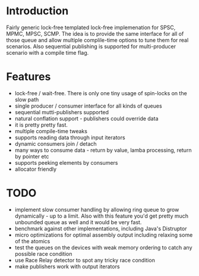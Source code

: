 
# Introduction

Fairly generic lock-free templated lock-free implemenation for SPSC, MPMC, MPSC, SCMP. The idea is to provide the same interface for all of those queue and allow multiple complile-time options to tune them for real scenarios.
Also sequential publishing is supported for multi-producer scenario with a compile time flag.

# Features

- lock-free / wait-free. There is only one tiny usage of spin-locks on the slow path
- single producer / consumer interface for all kinds of queues
- sequential mutti-publishers supported
- natural conflation support - publishers could override data
- it is pretty pretty fast.
- multiple compile-time tweaks
- supports reading data through input iterators
- dynamic consumers join / detach
- many ways to consume data - return by value, lamba processing, return by pointer etc
- supports peeking elements by consumers
- allocator friendly

# TODO

- implement slow consumer handling by allowing ring queue to grow dynamically - up to a limit. Also with this feature you'd get pretty much unbounded queue as well and it would be very fast.
- benchmark against other implementations, including Java's Distruptor
- micro optimizations for optimal assembly output including relaxing some of the atomics
- test the queues on the devices with weak memory ordering to catch any possible race condition
- use Race Relay detector to spot any tricky race condition
- make publishers work with output iterators
